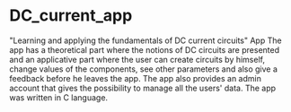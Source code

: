# DC_current_app
"Learning and applying the fundamentals of DC current circuits" App
The app has a theoretical part where the notions of DC circuits are presented and an applicative part where the user can create circuits by himself, change values of the components, see other parameters and also give a feedback before he leaves the app. The app also provides an admin account that gives the possibility to manage all the users' data.
The app was written in C language.

